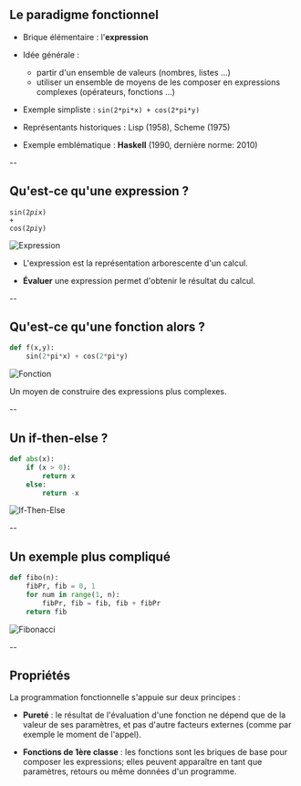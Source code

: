## Le paradigme fonctionnel

* Brique élémentaire : l'**expression**

* Idée générale :
  - partir d'un ensemble de valeurs (nombres, listes &hellip;)
  - utiliser un ensemble de moyens de les composer en expressions complexes (opérateurs, fonctions &hellip;)

* Exemple simpliste : `sin(2*pi*x) + cos(2*pi*y)`

* Représentants historiques : Lisp (1958), Scheme (1975)

* Exemple emblématique : **Haskell** (1990, dernière norme: 2010)


--

## Qu'est-ce qu'une expression ?

<code class="hljs python">sin(<span class="hljs-number">2</span><span>*</span>pi<span>*</span>x) + cos(<span class="hljs-number">2</span><span>*</span>pi<span>*</span>y)</code>
<!-- .element: style="background-color:black" -->

![Expression](prog/images/functional/expression.svg)

- L'expression est la représentation arborescente d'un calcul.

- **Évaluer** une expression permet d'obtenir le résultat du calcul.


--

## Qu'est-ce qu'une fonction alors ?

```python
def f(x,y):
	sin(2*pi*x) + cos(2*pi*y)
```
<!-- .element: style="padding:20px; background-color: #3f3f3f" -->

![Fonction](prog/images/functional/function.svg)

Un moyen de construire des expressions plus complexes.


--

## Un if-then-else ?

```python
def abs(x):
	if (x > 0):
		return x
	else:
		return -x
```
<!-- .element: style="padding:20px; background-color: #3f3f3f" -->

![If-Then-Else](prog/images/functional/ifthenelse.svg)

--

## Un exemple plus compliqué
<!-- .element: style="display:none" -->

```python
def fibo(n):
    fibPr, fib = 0, 1
    for num in range(1, n):
        fibPr, fib = fib, fib + fibPr
    return fib
```
<!-- .element: style="padding:20px; background-color: #3f3f3f" -->

![Fibonacci](prog/images/functional/fibonacci.svg)


--

## Propriétés

La programmation fonctionnelle s'appuie sur deux principes&nbsp;:

- **Pureté**&nbsp;: le résultat de l'évaluation d'une fonction ne
  dépend que de la valeur de ses paramètres, et pas d'autre facteurs
  externes (comme par exemple le moment de l'appel).

- **Fonctions de 1ère classe**&nbsp;: les fonctions sont les briques
  de base pour composer les expressions; elles peuvent apparaître en
  tant que paramètres, retours ou même données d'un programme.

